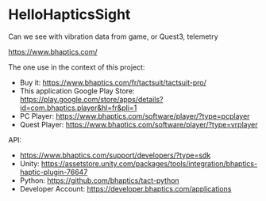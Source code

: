 # HelloHapticsSight

Can we see with vibration data from game, or Quest3, telemetry

https://www.bhaptics.com/

The one use in the context of this project:
- Buy it: https://www.bhaptics.com/fr/tactsuit/tactsuit-pro/
- This application Google Play Store: https://play.google.com/store/apps/details?id=com.bhaptics.player&hl=fr&pli=1
- PC Player: https://www.bhaptics.com/software/player/?type=pcplayer
- Quest Player: https://www.bhaptics.com/software/player/?type=vrplayer

API:
- https://www.bhaptics.com/support/developers/?type=sdk
- Unity: https://assetstore.unity.com/packages/tools/integration/bhaptics-haptic-plugin-76647
- Python: https://github.com/bhaptics/tact-python
- Developer Account: https://developer.bhaptics.com/applications 
